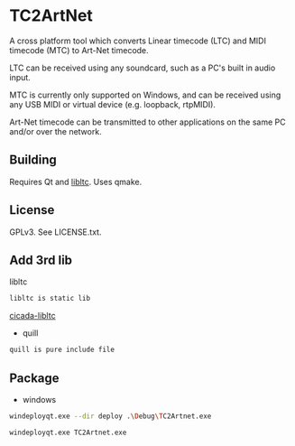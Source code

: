 TC2ArtNet
=========

A cross platform tool which converts Linear timecode (LTC) and MIDI timecode
(MTC) to Art-Net timecode.

LTC can be received using any soundcard, such as a PC's built in audio input.

MTC is currently only supported on Windows, and can be received using any USB
MIDI or virtual device (e.g. loopback, rtpMIDI).

Art-Net timecode can be transmitted to other applications on the same PC and/or
over the network.

Building
--------

Requires Qt and [libltc](https://github.com/x42/libltc). Uses qmake.

License
-------

GPLv3. See LICENSE.txt.


Add 3rd lib
-------

libltc
```bash
libltc is static lib
```
[cicada-libltc](https://github.com/LoveCicada/libltc)


- quill
```bash
quill is pure include file
```
Package
-------

- windows
```bash
windeployqt.exe --dir deploy .\Debug\TC2Artnet.exe

windeployqt.exe TC2Artnet.exe
```
